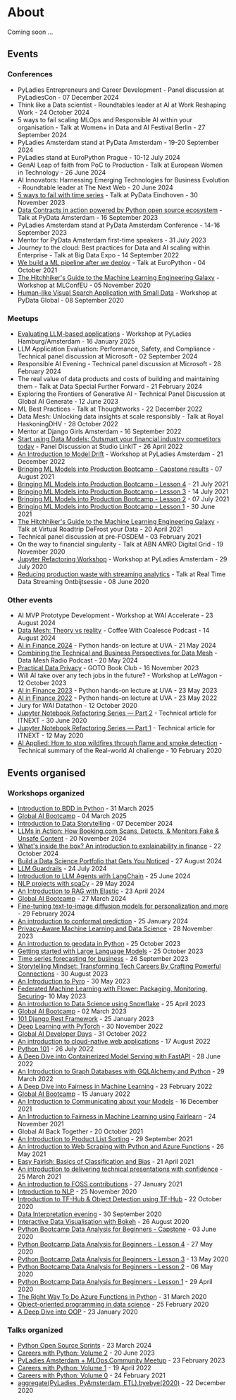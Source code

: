# About
Coming soon ...

## Events 

### Conferences
* PyLadies Entrepreneurs and Career Development - Panel discussion at PyLadiesCon - 07 December 2024
* Think like a Data scientist - Roundtables leader at AI at Work Reshaping Work - 24 October 2024
* 5 ways to fail scaling MLOps and Responsible AI within your organisation - Talk at Women+ in Data and AI Festival Berlin - 27 September 2024
* PyLadies Amsterdam stand at PyData Amsterdam - 19-20 September 2024
* PyLadies stand at EuroPython Prague - 10-12 July 2024
* GenAI Leap of faith from PoC to Production - Talk at European Women in Technology - 26 June 2024
* AI Innovators: Harnessing Emerging Technologies for Business Evolution - Roundtable leader at The Next Web - 20 June 2024
* [5 ways to fail with time series](https://youtu.be/5jOW6baXYI4?feature=shared) - Talk at PyData Eindhoven - 30 November 2023
* [Data Contracts in action powered by Python open source ecosystem](https://youtu.be/YGKqvMhaEVA?feature=shared) - Talk at PyData Amsterdam - 16 September 2023
* PyLadies Amsterdam stand at PyData Amsterdam Conference - 14-16 September 2023
* Mentor for PyData Amsterdam first-time speakers - 31 July 2023
* Journey to the cloud: Best practices for Data and AI scaling within Enterprise - Talk at Big Data Expo - 14 September 2022
* [We build a ML pipeline after we deploy](https://youtu.be/eGrUUuqZIhM?feature=shared) - Talk at EuroPython - 04 October 2021
* [The Hitchhiker's Guide to the Machine Learning Engineering Galaxy](https://gitnation.com/person/alyona_galyeva/certificates) - Workshop at MLConfEU - 05 November 2020
* [Human-like Visual Search Application with Small Data](https://youtu.be/2l_WASP1_1A?feature=shared) - Workshop at PyData Global - 08 September 2020

### Meetups
* [Evaluating LLM-based applications](https://github.com/pyladiesams/eval-llm-based-apps-jan2025) - Workshop at PyLadies Hamburg/Amsterdam - 16 January 2025
* LLM Application Evaluation: Performance, Safety, and Compliance - Technical panel discussion at Microsoft - 02 September 2024
* Responsible AI Evening - Technical panel discussion at Microsoft - 28 February 2024
* The real value of data products and costs of building and maintaining them - Talk at Data Special Further Forward - 21 February 2024
* Exploring the Frontiers of Generative AI - Technical Panel Discussion at Global AI Generate - 12 June 2023
* ML Best Practices - Talk at Thoughtworks - 22 December 2022
* Data Mesh: Unlocking data insights at scale responsibly - Talk at Royal HaskoningDHV - 28 October 2022
* Mentor at Django Girls Amsterdam - 16 September 2022
* [Start using Data Models: Outsmart your financial industry competitors today](https://youtu.be/6psIoLqh4wY?feature=shared) - Panel Discussion at Studio LinkIT - 26 April 2022
* [An Introduction to Model Drift](https://github.com/pyladiesams/model-drift-beginner-dec2022) - Workshop at PyLadies Amsterdam - 21 December 2022
* [Bringing ML Models into Production Bootcamp - Capstone results](https://github.com/pyladiesams/bootcamp-bringing-ML-models-into-production-intermediary-jun-aug2021) - 07 August 2021
* [Bringing ML Models into Production Bootcamp - Lesson 4](https://github.com/pyladiesams/bootcamp-bringing-ML-models-into-production-intermediary-jun-aug2021) - 21 July 2021
* [Bringing ML Models into Production Bootcamp - Lesson 3](https://github.com/pyladiesams/bootcamp-bringing-ML-models-into-production-intermediary-jun-aug2021) - 14 July 2021
* [Bringing ML Models into Production Bootcamp - Lesson 2](https://github.com/pyladiesams/bootcamp-bringing-ML-models-into-production-intermediary-jun-aug2021) - 07 July 2021
* [Bringing ML Models into Production Bootcamp - Lesson 1](https://github.com/pyladiesams/bootcamp-bringing-ML-models-into-production-intermediary-jun-aug2021) - 30 June 2021
* [The Hitchhiker's Guide to the Machine Learning Engineering Galaxy](https://youtu.be/a6DkXpTS20o?feature=shared) - Talk at Virtual Roadtrip DeFrost your Data - 20 April 2021
* Technical panel discussion at pre-FOSDEM - 03 February 2021
* On the way to financial singularity - Talk at ABN AMRO Digital Grid - 19 November 2020 
* [Jupyter Refactoring Workshop](https://github.com/pyladiesams/Jupyter-refactoring-beginner-jul2020) - Workshop at PyLadies Amsterdam - 29 July 2020
* [Reducing production waste with streaming analytics](https://youtu.be/IR9oMg-A0Wk?feature=shared&t=3590) - Talk at Real Time Data Streaming Ontbijtsessie - 08 June 2020
  
### Other events
* AI MVP Prototype Development - Workshop at WAI Accelerate - 23 August 2024
* [Data Mesh: Theory vs reality](https://coalesce.io/podcast/ep-18-data-mesh-with-una-galyeva/) - Coffee With Coalesce Podcast - 14 August 2024
* [AI in Finance 2024](https://github.com/pyladiesams/ai-in-finance-python-lecture-may2024) - Python hands-on lecture at UVA - 21 May 2024
* [Combining the Technical and Business Perspectives for Data Mesh](https://open.spotify.com/episode/2zxRmiFwebvWH9YJkD4LBS) - Data Mesh Radio Podcast - 20 May 2024
* [Practical Data Privacy](https://youtu.be/2s_wnPo7cOc?feature=shared) - GOTO Book Club - 16 November 2023
* Will AI take over any tech jobs in the future? - Workshop at LeWagon - 12 October 2023
* [AI in Finance 2023](https://github.com/pyladiesams/ai-in-finance-python-lecture-may2023) - Python hands-on lecture at UVA - 23 May 2023
* [AI in Finance 2022](https://github.com/pyladiesams/ai-in-finance-python-lecture-beginner-may2022) - Python hands-on lecture at UVA - 23 May 2022
* Jury for WAI Datathon - 12 October 2020
* [Jupyter Notebook Refactoring Series — Part 2](https://itnext.io/jupyter-notebook-refactoring-series-part-2-899e40163ead) - Technical article for ITNEXT - 30 June 2020
* [Jupyter Notebook Refactoring Series — Part 1](https://itnext.io/jupyter-notebook-refactoring-series-part-1-adff1b44dfdb) - Technical article for ITNEXT - 12 May 2020
* [AI Applied: How to stop wildfires through flame and smoke detection](https://www.omdena.com/blog/stop-wildfires) - Technical summary of the Real-world AI challenge - 10 February 2020

## Events organised

### Workshops organized
* [Introduction to BDD in Python](https://github.com/pyladiesams/bdd-with-python-mar2025) - 31 March 2025
* [Global AI Bootcamp](https://github.com/pyladiesams/global-ai-bootcamp-mar2025) - 04 March 2025
* [Introduction to Data Storytelling](https://github.com/pyladiesams/intro-data-storytelling-dec2024) - 07 December 2024
* [LLMs in Action: How Booking.com Scans, Detects, & Monitors Fake & Unsafe Content](https://github.com/pyladiesams/llms-scan-reviews-nov2024) - 20 November 2024
* [What's inside the box? An introduction to explainability in finance](https://github.com/pyladiesams/intro-to-explainabilty-in-finance-oct2024) - 22 October 2024
* [Build a Data Science Portfolio that Gets You Noticed](https://github.com/pyladiesams/how-to-build-a-data-science-portfolio-that-gets-you-noticed-aug2024) - 27 August 2024
* [LLM Guardrails](https://github.com/pyladiesams/llm-guardrails-jul2024) - 24 July 2024
* [Introduction to LLM Agents with LangChain](https://github.com/pyladiesams/introduction-to-llm-agents-with-langchain-jun2024) - 25 June 2024
* [NLP projects with spaCy](https://github.com/pyladiesams/nlp-projects-with-spacy-may2024) - 29 May 2024
* [An Introduction to RAG with Elastic](https://github.com/pyladiesams/intro-RAG-elastic-apr2024) - 23 April 2024
* [Global AI Bootcamp](https://github.com/pyladiesams/global-ai-bootcamp-mar2024) - 27 March 2024
* [Fine-tuning text-to-image diffusion models for personalization and more](https://github.com/pyladiesams/personalization-with-text-to-image-diffusion-models-feb2024) - 29 February 2024
* [An introduction to conformal prediction](https://github.com/pyladiesams/conformal-prediction-jan2024) - 25 January 2024
* [Privacy-Aware Machine Learning and Data Science](https://github.com/pyladiesams/privacy-aware-ml-ds-nov2023) - 28 November 2023
* [An introduction to geodata in Python](https://github.com/pyladiesams/geodata-in-python-oct2023) - 25 October 2023
* [Getting started with Large Language Models](https://github.com/mlops-and-crafts/llm-workshop) - 25 October 2023
* [Time series forecasting for business](https://github.com/pyladiesams/time-series-forecasting-sep2023) - 26 September 2023
* [Storytelling Mindset: Transforming Tech Careers By Crafting Powerful Connections](https://github.com/pyladiesams/storytelling-mindset-aug2023) - 30 August 2023
* [An Introduction to Pyro](https://github.com/pyladiesams/pyro-may2023) - 30 May 2023
* [Federated Machine Learning with Flower: Packaging, Monitoring, Securing](https://github.com/mlops-and-crafts/federated-learning/)- 10 May 2023
* [An introduction to Data Science using Snowflake](https://github.com/pyladiesams/snowflake-apr2023) - 25 April 2023
* [Global AI Bootcamp](https://github.com/pyladiesams/global-ai-bootcamp-mar2023) - 02 March 2023
* [101 Django Rest Framework](https://github.com/pyladiesams/101-django-rest-framework-jan2023) - 25 January 2023
* [Deep Learning with PyTorch](https://github.com/pyladiesams/deepLearningPyTorch-beginner-nov2022) - 30 November 2022
* [Global AI Developer Days](https://github.com/pyladiesams/global-ai-developer-days-beginner-oct2022) - 31 October 2022
* [An introduction to cloud-native web applications](https://github.com/pyladiesams/cloud-native-web-app-beginner-aug2022) - 17 August 2022
* [Python 101](https://github.com/pyladiesams/python101-beginner-jul2022) - 26 July 2022
* [A Deep Dive into Containerized Model Serving with FastAPI](https://github.com/pyladiesams/containerized-model-serving-with-fastapi-advanced-jun2022) - 28 June 2022
* [An Introduction to Graph Databases with GQLAlchemy and Python](https://github.com/pyladiesams/graphdbs-gqlalchemy-beginner-mar2022) - 29 March 2022
* [A Deep Dive into Fairness in Machine Learning](https://github.com/pyladiesams/ml-fairness-advanced-feb2022) - 23 February 2022
* [Global AI Bootcamp](https://github.com/pyladiesams/global-ai-bootcamp-beginner-jan2022) - 15 January 2022
* [An Introduction to Communicating about your Models](https://github.com/pyladiesams/communicating-about-models-beginner-dec2021) - 16 December 2021
* [An Introduction to Fairness in Machine Learning using Fairlearn](https://github.com/pyladiesams/ml-fairness-beginner-nov2021) - 24 November 2021
* Global AI Back Together - 20 October 2021
* [An Introduction to Product List Sorting](https://github.com/pyladiesams/product-sorting-beginner-sep2021) - 29 September 2021
* [An introduction to Web Scraping with Python and Azure Functions](https://github.com/pyladiesams/web-scraping-beginner-may2021) - 26 May 2021
* [Easy Fairish: Basics of Classification and Bias](https://github.com/pyladiesams/classification-bias-beginner-apr2021) - 21 April 2021
* [An introduction to delivering technical presentations with confidence](https://github.com/pyladiesams/tech-presentations-beginner-mar2021) - 25 March 2021
* [An introduction to FOSS contributions](https://github.com/pyladiesams/FOSS-beginner-jan2021) - 27 January 2021
* [Introduction to NLP](https://github.com/pyladiesams/NLP-beginner-nov2020) - 25 November 2020
* [Introduction to TF-Hub & Object Detection using TF-Hub](https://github.com/pyladiesams/tf-hub-beginner-oct2020) - 22 October 2020
* [Data Interpretation evening](https://github.com/pyladiesams/data-interpretation-beginner-sep2020) - 30 September 2020
* [Interactive Data Visualisation with Bokeh](https://github.com/pyladiesams/Bokeh-visualisation-beginner-aug2020) - 26 August 2020
* [Python Bootcamp Data Analysis for Beginners - Capstone](https://github.com/pyladiesams/Bootcamp-Data-Analysis-beginner-apr-may2020) - 03 June 2020
* [Python Bootcamp Data Analysis for Beginners - Lesson 4](https://github.com/pyladiesams/Bootcamp-Data-Analysis-beginner-apr-may2020) - 27 May 2020
* [Python Bootcamp Data Analysis for Beginners - Lesson 3](https://github.com/pyladiesams/Bootcamp-Data-Analysis-beginner-apr-may2020) - 13 May 2020
* [Python Bootcamp Data Analysis for Beginners - Lesson 2](https://github.com/pyladiesams/Bootcamp-Data-Analysis-beginner-apr-may2020) - 06 May 2020
* [Python Bootcamp Data Analysis for Beginners - Lesson 1](https://github.com/pyladiesams/Bootcamp-Data-Analysis-beginner-apr-may2020) - 29 April 2020
* [The Right Way To Do Azure Functions in Python](https://github.com/pyladiesams/Azure-functions-beginner-mar2020) - 31 March 2020
* [Object-oriented programming in data science](https://github.com/pyladiesams/OOP-advanced-jan2020) - 25 February 2020
* [A Deep Dive into OOP](https://github.com/pyladiesams/OOP-advanced-jan2020) - 23 January 2020
  

### Talks organized 
* [Python Open Source Sprints](https://github.com/pyladiesams/python-oss-sprints-mar2024) - 23 March 2024
* [Careers with Python: Volume 2](https://github.com/pyladiesams/careers-with-python-jun2023) - 20 June 2023
* [PyLadies Amsterdam + MLOps.Community Meetup](https://github.com/pyladiesams/mlops-event-feb2023) - 23 February 2023
* [Careers with Python: Volume 1](https://github.com/pyladiesams/careers-with-python-beginner-apr2022) - 19 April 2022
* [Careers with Python: Volume 0](https://github.com/pyladiesams/Careers-With-Python-Beginner-feb2021) - 24 February 2021
* [aggregate(PyLadies, PyAmsterdam, ETL).byebye(2020)](https://github.com/pyladiesams/ETL-intermediate-dec2020) - 22 December 2020

